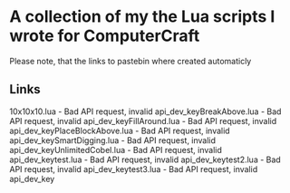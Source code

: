 # A collection of my the Lua scripts I wrote for ComputerCraft
Please note, that the links to pastebin where created automaticly
## Links







10x10x10.lua - Bad API request, invalid api_dev_keyBreakAbove.lua - Bad API request, invalid api_dev_keyFillAround.lua - Bad API request, invalid api_dev_keyPlaceBlockAbove.lua - Bad API request, invalid api_dev_keySmartDigging.lua - Bad API request, invalid api_dev_keyUnlimitedCobel.lua - Bad API request, invalid api_dev_keytest.lua - Bad API request, invalid api_dev_keytest2.lua - Bad API request, invalid api_dev_keytest3.lua - Bad API request, invalid api_dev_key
